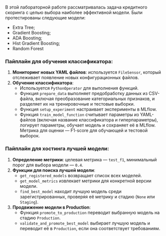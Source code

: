В этой лабораторной работе рассматривалась задача кредитного скоринга с целью выбора наиболее эффективной модели. 
Были протестированы следующие модели: 
- Extra Tree;
- Gradient Boosting;
- ADA Boosting;
- Hist Gradient Boosting;
- Random Forest

### Пайплайн для обучения классификатора:
1. **Мониторинг новых YAML файлов**: используется `FileSensor`, который отслеживает появление новых конфигурационных файлов.
2. **Обучение классификатора**:
   - Используется `PythonOperator` для выполнения функций.
   - Функция `prepare_data` выполняет предобработку данных из CSV-файла, включая преобразование категориальных признаков, и разделяет их на тренировочные и тестовые выборки.
   - Функция `setup_experiment` настраивает эксперименты в MLflow.
   - Функция `train_model_function` считывает параметры из YAML-файлов (включая название классификатора и гиперпараметры),
     логирует параметры, обучает модель и сохраняет её в MLflow. Метрика для оценки — F1-score для обучающей и тестовой выборок.

### Пайплайн для хостинга лучшей модели:
1. **Определение метрики**: целевая метрика — `test_f1`, минимальный порог для выбора модели — `0.4`.
2. **Функции для поиска лучшей модели**:
   - `get_registered_models` возвращает список всех моделей.
   - `get_model_metrics` извлекает метрики для конкретной версии модели.
   - `find_best_model` находит лучшую модель среди зарегистрированных, проверяя её метрику и стадию (`None` или `Staging`). 
3. **Продвижение модели в Production**:
   - Функция `promote_to_production` переводит выбранную модель на стадию `Production`.
   - `validate_and_promote_best_model` выбирает лучшую модель и переводит её в `Production`, если она соответствует требованиям. 
